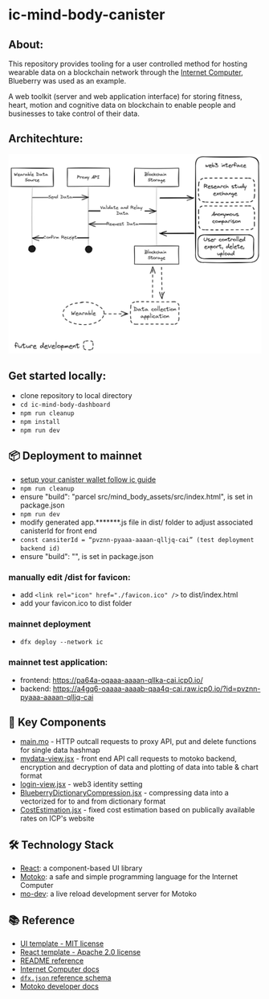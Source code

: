 # ic-mind-body-canister

## About:
This repository provides tooling for a user controlled method for hosting wearable data on a blockchain network through the [Internet Computer](https://internetcomputer.org), Blueberry was used as an example.

A web toolkit (server and web application interface) for storing fitness, heart, motion and cognitive data on blockchain to enable people and businesses to take control of their data.

## Architechture:

![ICP-mind-body](arch/20240105-icp-mind-body-arch.jpg)

## Get started locally:

* clone repository to local directory
* `cd ic-mind-body-dashboard`
* `npm run cleanup`
* `npm install`
* `npm run dev`

## 📦 Deployment to mainnet

* [setup your canister wallet follow ic guide](https://internetcomputer.org/docs/current/developer-docs/setup/deploy-mainnet)
* `npm run cleanup`
* ensure "build": "parcel src/mind_body_assets/src/index.html", is set in package.json
* `npm run dev`
* modify generated app.*******.js file in dist/ folder to adjust associated canisterId for front end
* `const cansiterId = “pvznn-pyaaa-aaaan-qlljq-cai” (test deployment backend id)`
* ensure "build": "", is set in package.json

### manually edit /dist for favicon:
* add `<link rel="icon" href="./favicon.ico" />` to dist/index.html
* add your favicon.ico to dist folder

### mainnet deployment
* `dfx deploy --network ic`

### mainnet test application:
* frontend: https://pa64a-oqaaa-aaaan-qllka-cai.icp0.io/
* backend: https://a4gq6-oaaaa-aaaab-qaa4q-cai.raw.icp0.io/?id=pvznn-pyaaa-aaaan-qlljq-cai

## 🔑 Key Components
- [main.mo](https://github.com/blueberryxtech/ic-mind-body-canister/tree/master/src/mind_body/main.mo) - HTTP outcall requests to proxy API, put and delete functions for single data hashmap
- [mydata-view.jsx](https://github.com/blueberryxtech/ic-mind-body-canister/tree/master/scr/mind_body_assets/src/sections/mydata/view/mydata-view.jsx) - front end API call requests to motoko backend, encryption and decryption of data and plotting of data into table & chart format
- [login-view.jsx](https://github.com/blueberryxtech/ic-mind-body-canister/tree/master/src/mind_body_assets/src/sections/login/login-view.jsx) - web3 identity setting
- [BlueberryDictionaryCompression.jsx](https://github.com/blueberryxtech/ic-mind-body-canister/tree/master/src/mind_body_assets/src/blueberry/BlueberryDictionaryCompression.jsx) - compressing data into a vectorized for to and from dictionary format
- [CostEstimation.jsx](https://github.com/blueberryxtech/ic-mind-body-canister/tree/master/src/mind_body_assets/src/blueberry/CostEstimation.jsx) - fixed cost estimation based on publically available rates on ICP's website

## 🛠️ Technology Stack

- [React](https://reactjs.org/): a component-based UI library
- [Motoko](https://github.com/dfinity/motoko#readme): a safe and simple programming language for the Internet Computer
- [mo-dev](https://github.com/dfinity/motoko-dev-server#readme): a live reload development server for Motoko

## 📚 Reference

- [UI template - MIT license](https://github.com/minimal-ui-kit/material-kit-react?ref=reactjsexample.com)
- [React template - Apache 2.0 license](https://github.com/krpeacock/dfx-template-react)
- [README reference](https://raw.githubusercontent.com/rvanasa/vite-react-motoko/main/README.md)
- [Internet Computer docs](https://internetcomputer.org/docs/current/developer-docs/ic-overview)
- [`dfx.json` reference schema](https://internetcomputer.org/docs/current/references/dfx-json-reference/)
- [Motoko developer docs](https://internetcomputer.org/docs/current/developer-docs/build/cdks/motoko-dfinity/motoko/)